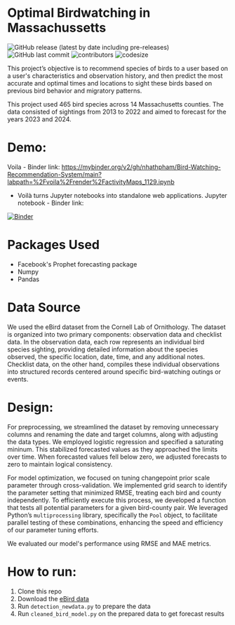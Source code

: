 # Optimal Birdwatching in Massachussetts

![GitHub release (latest by date including pre-releases)](https://img.shields.io/github/v/release/pragyy/datascience-readme-template?include_prereleases)
![GitHub last commit](https://img.shields.io/github/last-commit/pragyy/datascience-readme-template)
![contributors](https://img.shields.io/github/contributors/nhathpham/Scalable-Bird-Detection-Forecast) 
![codesize](https://img.shields.io/github/languages/code-size/pragyy/datascience-readme-template) 


This project’s objective is to recommend species of birds to a user based on a user's characteristics and observation history, and then predict the most accurate and optimal times and locations to sight these birds based on previous bird behavior and migratory patterns. 

This project used 465 bird species across 14 Massachusetts counties. The data consisted of sightings from 2013 to 2022 and aimed to forecast for the years 2023 and 2024. 

# Demo:

Voila - Binder link: https://mybinder.org/v2/gh/nhathpham/Bird-Watching-Recommendation-System/main?labpath=%2Fvoila%2Frender%2FactivityMaps_1129.ipynb
- Voilà turns Jupyter notebooks into standalone web applications. 
Jupyter notebook - Binder link: 

[![Binder](https://mybinder.org/badge_logo.svg)](https://mybinder.org/v2/gh/nhathpham/Bird-Watching-Recommendation-System/main?urlpath=voila%2Frender%2FactivityMaps_1129.ipynb)


# Packages Used
- Facebook's Prophet forecasting package
- Numpy
- Pandas

# Data Source
We used the eBird dataset from the Cornell Lab of Ornithology. The dataset is organized into two primary components: observation data and checklist data. In the observation data, each row represents an individual bird species sighting, providing detailed information about the species observed, the specific location, date, time, and any additional notes. Checklist data, on the other hand, compiles these individual observations into structured records centered around specific bird-watching outings or events. 

# Design:
For preprocessing, we streamlined the dataset by removing unnecessary columns and renaming the date and target columns, along with adjusting the data types. We employed logistic regression and specified a saturating mininum. This stabilized forecasted values as they approached the limits over time. When forecasted values fell below zero, we adjusted forecasts to zero to maintain logical consistency.

For model optimization, we focused on tuning changepoint prior scale parameter through cross-validation. We implemented grid search to identify the parameter setting that minimized RMSE, treating each bird and county independently. To efficiently execute this process, we developed a function that tests all potential parameters for a given bird-county pair. We leveraged Python’s `multiprocessing` library, specifically the `Pool` object, to facilitate parallel testing of these combinations, enhancing the speed and efficiency of our parameter tuning efforts.

We evaluated our model's performance using RMSE and MAE metrics.

# How to run:
1. Clone this repo
2. Download the [eBird data](https://ebird.org/data/download)
3. Run `detection_newdata.py` to prepare the data
4. Run `cleaned_bird_model.py` on the prepared data to get forecast results
